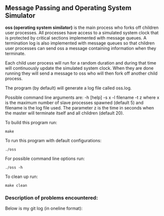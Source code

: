 ## Message Passing and Operating System Simulator

**oss (operating system similator)** is the main process who forks off children user processes. All processes have access to a simulated system clock that is protected by critical sections implemented with message queues. A termination log is also implemented with message queues so that children user processes can send oss a message containing information when they terminate.

Each child user process will run for a random duration and during that time will continuously update the simulated system clock. When they are done running they will send a message to oss who will then fork off another child process.

The program (by default) will generate a log file called oss.log.

Possible command line arguments are:
-h [help]
-s x
-l filename
-t z
where x is the maximum number of slave processes spawned (default 5) and filename is the log file used. The parameter z is the time in seconds when the master will terminate itself and all children (default 20).

To build this program run:
```
make
```

To run this program with default configurations:
```    
./oss
```

For possible command line options run:
```    
./oss -h
```

To clean up run:
```
make clean
```

### Description of problems encountered:

Below is my git log (in oneline format):

